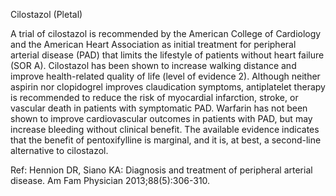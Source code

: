 Cilostazol (Pletal)

A trial of cilostazol is recommended by the American College of Cardiology and the American Heart
Association as initial treatment for peripheral arterial disease (PAD) that limits the lifestyle of patients
without heart failure (SOR A). Cilostazol has been shown to increase walking distance and improve
health-related quality of life (level of evidence 2). Although neither aspirin nor clopidogrel improves
claudication symptoms, antiplatelet therapy is recommended to reduce the risk of myocardial infarction,
stroke, or vascular death in patients with symptomatic PAD. Warfarin has not been shown to improve
cardiovascular outcomes in patients with PAD, but may increase bleeding without clinical benefit. The
available evidence indicates that the benefit of pentoxifylline is marginal, and it is, at best, a second-line
alternative to cilostazol.

Ref: Hennion DR, Siano KA: Diagnosis and treatment of peripheral arterial disease. Am Fam Physician 2013;88(5):306-310.